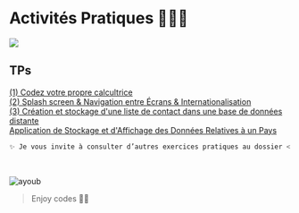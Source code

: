 # Activités Pratiques 👨🏻‍💻
![](https://www.tech-connect.info/wp-content/uploads/developpement-applications-Android.jpg)

## TPs
<a href="https://github.com/Ayoub-etoullali/Activites-Pratiques-Android/tree/main/TP1%20-%20Codez%20votre%20propre%20calcultrice">
  (1) Codez votre propre calcultrice </a> <br>
<a href="https://github.com/Ayoub-etoullali/Activites-Pratiques-Android/tree/main/TP2%20-%20Splash%20screen%2C%20Navigation%20entre%20Ecrans%2C%20Internationalisation">
  (2) Splash screen & Navigation entre Écrans & Internationalisation </a> <br>
 <a href="https://github.com/Ayoub-etoullali/Activites-Pratiques-Android/tree/main/TP3%20-%20Cr%C3%A9ation%20et%20stockage%20d'une%20liste%20de%20contact%20dans%20une%20base%20de%20donn%C3%A9es%20distante">
  (3) Création et stockage d'une liste de contact dans une base de données distante </a> <br>
  <a href="https://github.com/Ayoub-etoullali/Activites-Pratiques-Android/tree/main/Application%20de%20Stockage%20et%20d'Affichage%20des%20Donn%C3%A9es%20Relatives%20%C3%A0%20un%20Pays">
  Application de Stockage et d'Affichage des Données Relatives à un Pays </a>
  
  <br>

```sh
✨ Je vous invite à consulter d’autres exercices pratiques au dossier << + >> 
```

<br>

![ayoub](https://user-images.githubusercontent.com/92756846/220727344-dbb21e84-4584-4055-bde5-a3c90a64a618.jpg)

> Enjoy codes 👨‍💻 
